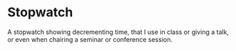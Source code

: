 # Stopwatch
A stopwatch showing decrementing time, that I use in class or giving a talk, or even when chairing a seminar or conference session.

